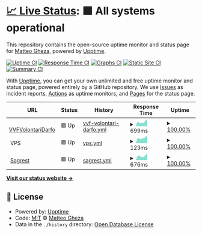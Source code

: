 # [📈 Live Status](https://status.matteogheza.it): <!--live status--> **🟩 All systems operational**

This repository contains the open-source uptime monitor and status page for [Matteo Gheza](https://www.matteogheza.it), powered by [Upptime](https://github.com/upptime/upptime).

[![Uptime CI](https://github.com/MatteoGheza/status.matteogheza.it/workflows/Uptime%20CI/badge.svg)](https://github.com/MatteoGheza/status.matteogheza.it/actions?query=workflow%3A%22Uptime+CI%22)
[![Response Time CI](https://github.com/MatteoGheza/status.matteogheza.it/workflows/Response%20Time%20CI/badge.svg)](https://github.com/MatteoGheza/status.matteogheza.it/actions?query=workflow%3A%22Response+Time+CI%22)
[![Graphs CI](https://github.com/MatteoGheza/status.matteogheza.it/workflows/Graphs%20CI/badge.svg)](https://github.com/MatteoGheza/status.matteogheza.it/actions?query=workflow%3A%22Graphs+CI%22)
[![Static Site CI](https://github.com/MatteoGheza/status.matteogheza.it/workflows/Static%20Site%20CI/badge.svg)](https://github.com/MatteoGheza/status.matteogheza.it/actions?query=workflow%3A%22Static+Site+CI%22)
[![Summary CI](https://github.com/MatteoGheza/status.matteogheza.it/workflows/Summary%20CI/badge.svg)](https://github.com/MatteoGheza/status.matteogheza.it/actions?query=workflow%3A%22Summary+CI%22)

With [Upptime](https://upptime.js.org), you can get your own unlimited and free uptime monitor and status page, powered entirely by a GitHub repository. We use [Issues](https://github.com/MatteoGheza/status.matteogheza.it/issues) as incident reports, [Actions](https://github.com/MatteoGheza/status.matteogheza.it/actions) as uptime monitors, and [Pages](https://status.matteogheza.it) for the status page.

<!--start: status pages-->
<!-- This summary is generated by Upptime (https://github.com/upptime/upptime) -->
<!-- Do not edit this manually, your changes will be overwritten -->
<!-- prettier-ignore -->
| URL | Status | History | Response Time | Uptime |
| --- | ------ | ------- | ------------- | ------ |
| <img alt="" src="https://icons.duckduckgo.com/ip3/www.vvfvolontaridarfo.it.ico" height="13"> [VVFVolontariDarfo](https://www.vvfvolontaridarfo.it) | 🟩 Up | [vvf-volontari-darfo.yml](https://github.com/MatteoGheza/status.matteogheza.it/commits/HEAD/history/vvf-volontari-darfo.yml) | <details><summary><img alt="Response time graph" src="./graphs/vvf-volontari-darfo/response-time-week.png" height="20"> 699ms</summary><br><a href="https://status.matteogheza.it/history/vvf-volontari-darfo"><img alt="Response time 754" src="https://img.shields.io/endpoint?url=https%3A%2F%2Fraw.githubusercontent.com%2FMatteoGheza%2Fstatus.matteogheza.it%2FHEAD%2Fapi%2Fvvf-volontari-darfo%2Fresponse-time.json"></a><br><a href="https://status.matteogheza.it/history/vvf-volontari-darfo"><img alt="24-hour response time 673" src="https://img.shields.io/endpoint?url=https%3A%2F%2Fraw.githubusercontent.com%2FMatteoGheza%2Fstatus.matteogheza.it%2FHEAD%2Fapi%2Fvvf-volontari-darfo%2Fresponse-time-day.json"></a><br><a href="https://status.matteogheza.it/history/vvf-volontari-darfo"><img alt="7-day response time 699" src="https://img.shields.io/endpoint?url=https%3A%2F%2Fraw.githubusercontent.com%2FMatteoGheza%2Fstatus.matteogheza.it%2FHEAD%2Fapi%2Fvvf-volontari-darfo%2Fresponse-time-week.json"></a><br><a href="https://status.matteogheza.it/history/vvf-volontari-darfo"><img alt="30-day response time 762" src="https://img.shields.io/endpoint?url=https%3A%2F%2Fraw.githubusercontent.com%2FMatteoGheza%2Fstatus.matteogheza.it%2FHEAD%2Fapi%2Fvvf-volontari-darfo%2Fresponse-time-month.json"></a><br><a href="https://status.matteogheza.it/history/vvf-volontari-darfo"><img alt="1-year response time 778" src="https://img.shields.io/endpoint?url=https%3A%2F%2Fraw.githubusercontent.com%2FMatteoGheza%2Fstatus.matteogheza.it%2FHEAD%2Fapi%2Fvvf-volontari-darfo%2Fresponse-time-year.json"></a></details> | <details><summary><a href="https://status.matteogheza.it/history/vvf-volontari-darfo">100.00%</a></summary><a href="https://status.matteogheza.it/history/vvf-volontari-darfo"><img alt="All-time uptime 99.86%" src="https://img.shields.io/endpoint?url=https%3A%2F%2Fraw.githubusercontent.com%2FMatteoGheza%2Fstatus.matteogheza.it%2FHEAD%2Fapi%2Fvvf-volontari-darfo%2Fuptime.json"></a><br><a href="https://status.matteogheza.it/history/vvf-volontari-darfo"><img alt="24-hour uptime 100.00%" src="https://img.shields.io/endpoint?url=https%3A%2F%2Fraw.githubusercontent.com%2FMatteoGheza%2Fstatus.matteogheza.it%2FHEAD%2Fapi%2Fvvf-volontari-darfo%2Fuptime-day.json"></a><br><a href="https://status.matteogheza.it/history/vvf-volontari-darfo"><img alt="7-day uptime 100.00%" src="https://img.shields.io/endpoint?url=https%3A%2F%2Fraw.githubusercontent.com%2FMatteoGheza%2Fstatus.matteogheza.it%2FHEAD%2Fapi%2Fvvf-volontari-darfo%2Fuptime-week.json"></a><br><a href="https://status.matteogheza.it/history/vvf-volontari-darfo"><img alt="30-day uptime 100.00%" src="https://img.shields.io/endpoint?url=https%3A%2F%2Fraw.githubusercontent.com%2FMatteoGheza%2Fstatus.matteogheza.it%2FHEAD%2Fapi%2Fvvf-volontari-darfo%2Fuptime-month.json"></a><br><a href="https://status.matteogheza.it/history/vvf-volontari-darfo"><img alt="1-year uptime 99.97%" src="https://img.shields.io/endpoint?url=https%3A%2F%2Fraw.githubusercontent.com%2FMatteoGheza%2Fstatus.matteogheza.it%2FHEAD%2Fapi%2Fvvf-volontari-darfo%2Fuptime-year.json"></a></details>
| <img alt="" src="https://icons.duckduckgo.com/ip3/null.ico" height="13"> VPS | 🟩 Up | [vps.yml](https://github.com/MatteoGheza/status.matteogheza.it/commits/HEAD/history/vps.yml) | <details><summary><img alt="Response time graph" src="./graphs/vps/response-time-week.png" height="20"> 123ms</summary><br><a href="https://status.matteogheza.it/history/vps"><img alt="Response time 121" src="https://img.shields.io/endpoint?url=https%3A%2F%2Fraw.githubusercontent.com%2FMatteoGheza%2Fstatus.matteogheza.it%2FHEAD%2Fapi%2Fvps%2Fresponse-time.json"></a><br><a href="https://status.matteogheza.it/history/vps"><img alt="24-hour response time 96" src="https://img.shields.io/endpoint?url=https%3A%2F%2Fraw.githubusercontent.com%2FMatteoGheza%2Fstatus.matteogheza.it%2FHEAD%2Fapi%2Fvps%2Fresponse-time-day.json"></a><br><a href="https://status.matteogheza.it/history/vps"><img alt="7-day response time 123" src="https://img.shields.io/endpoint?url=https%3A%2F%2Fraw.githubusercontent.com%2FMatteoGheza%2Fstatus.matteogheza.it%2FHEAD%2Fapi%2Fvps%2Fresponse-time-week.json"></a><br><a href="https://status.matteogheza.it/history/vps"><img alt="30-day response time 126" src="https://img.shields.io/endpoint?url=https%3A%2F%2Fraw.githubusercontent.com%2FMatteoGheza%2Fstatus.matteogheza.it%2FHEAD%2Fapi%2Fvps%2Fresponse-time-month.json"></a><br><a href="https://status.matteogheza.it/history/vps"><img alt="1-year response time 121" src="https://img.shields.io/endpoint?url=https%3A%2F%2Fraw.githubusercontent.com%2FMatteoGheza%2Fstatus.matteogheza.it%2FHEAD%2Fapi%2Fvps%2Fresponse-time-year.json"></a></details> | <details><summary><a href="https://status.matteogheza.it/history/vps">100.00%</a></summary><a href="https://status.matteogheza.it/history/vps"><img alt="All-time uptime 99.52%" src="https://img.shields.io/endpoint?url=https%3A%2F%2Fraw.githubusercontent.com%2FMatteoGheza%2Fstatus.matteogheza.it%2FHEAD%2Fapi%2Fvps%2Fuptime.json"></a><br><a href="https://status.matteogheza.it/history/vps"><img alt="24-hour uptime 100.00%" src="https://img.shields.io/endpoint?url=https%3A%2F%2Fraw.githubusercontent.com%2FMatteoGheza%2Fstatus.matteogheza.it%2FHEAD%2Fapi%2Fvps%2Fuptime-day.json"></a><br><a href="https://status.matteogheza.it/history/vps"><img alt="7-day uptime 100.00%" src="https://img.shields.io/endpoint?url=https%3A%2F%2Fraw.githubusercontent.com%2FMatteoGheza%2Fstatus.matteogheza.it%2FHEAD%2Fapi%2Fvps%2Fuptime-week.json"></a><br><a href="https://status.matteogheza.it/history/vps"><img alt="30-day uptime 100.00%" src="https://img.shields.io/endpoint?url=https%3A%2F%2Fraw.githubusercontent.com%2FMatteoGheza%2Fstatus.matteogheza.it%2FHEAD%2Fapi%2Fvps%2Fuptime-month.json"></a><br><a href="https://status.matteogheza.it/history/vps"><img alt="1-year uptime 99.52%" src="https://img.shields.io/endpoint?url=https%3A%2F%2Fraw.githubusercontent.com%2FMatteoGheza%2Fstatus.matteogheza.it%2FHEAD%2Fapi%2Fvps%2Fuptime-year.json"></a></details>
| <img alt="" src="https://icons.duckduckgo.com/ip3/sagrest.it.ico" height="13"> [Sagrest](https://sagrest.it) | 🟩 Up | [sagrest.yml](https://github.com/MatteoGheza/status.matteogheza.it/commits/HEAD/history/sagrest.yml) | <details><summary><img alt="Response time graph" src="./graphs/sagrest/response-time-week.png" height="20"> 676ms</summary><br><a href="https://status.matteogheza.it/history/sagrest"><img alt="Response time 675" src="https://img.shields.io/endpoint?url=https%3A%2F%2Fraw.githubusercontent.com%2FMatteoGheza%2Fstatus.matteogheza.it%2FHEAD%2Fapi%2Fsagrest%2Fresponse-time.json"></a><br><a href="https://status.matteogheza.it/history/sagrest"><img alt="24-hour response time 579" src="https://img.shields.io/endpoint?url=https%3A%2F%2Fraw.githubusercontent.com%2FMatteoGheza%2Fstatus.matteogheza.it%2FHEAD%2Fapi%2Fsagrest%2Fresponse-time-day.json"></a><br><a href="https://status.matteogheza.it/history/sagrest"><img alt="7-day response time 676" src="https://img.shields.io/endpoint?url=https%3A%2F%2Fraw.githubusercontent.com%2FMatteoGheza%2Fstatus.matteogheza.it%2FHEAD%2Fapi%2Fsagrest%2Fresponse-time-week.json"></a><br><a href="https://status.matteogheza.it/history/sagrest"><img alt="30-day response time 1257" src="https://img.shields.io/endpoint?url=https%3A%2F%2Fraw.githubusercontent.com%2FMatteoGheza%2Fstatus.matteogheza.it%2FHEAD%2Fapi%2Fsagrest%2Fresponse-time-month.json"></a><br><a href="https://status.matteogheza.it/history/sagrest"><img alt="1-year response time 675" src="https://img.shields.io/endpoint?url=https%3A%2F%2Fraw.githubusercontent.com%2FMatteoGheza%2Fstatus.matteogheza.it%2FHEAD%2Fapi%2Fsagrest%2Fresponse-time-year.json"></a></details> | <details><summary><a href="https://status.matteogheza.it/history/sagrest">100.00%</a></summary><a href="https://status.matteogheza.it/history/sagrest"><img alt="All-time uptime 99.50%" src="https://img.shields.io/endpoint?url=https%3A%2F%2Fraw.githubusercontent.com%2FMatteoGheza%2Fstatus.matteogheza.it%2FHEAD%2Fapi%2Fsagrest%2Fuptime.json"></a><br><a href="https://status.matteogheza.it/history/sagrest"><img alt="24-hour uptime 100.00%" src="https://img.shields.io/endpoint?url=https%3A%2F%2Fraw.githubusercontent.com%2FMatteoGheza%2Fstatus.matteogheza.it%2FHEAD%2Fapi%2Fsagrest%2Fuptime-day.json"></a><br><a href="https://status.matteogheza.it/history/sagrest"><img alt="7-day uptime 100.00%" src="https://img.shields.io/endpoint?url=https%3A%2F%2Fraw.githubusercontent.com%2FMatteoGheza%2Fstatus.matteogheza.it%2FHEAD%2Fapi%2Fsagrest%2Fuptime-week.json"></a><br><a href="https://status.matteogheza.it/history/sagrest"><img alt="30-day uptime 99.82%" src="https://img.shields.io/endpoint?url=https%3A%2F%2Fraw.githubusercontent.com%2FMatteoGheza%2Fstatus.matteogheza.it%2FHEAD%2Fapi%2Fsagrest%2Fuptime-month.json"></a><br><a href="https://status.matteogheza.it/history/sagrest"><img alt="1-year uptime 99.50%" src="https://img.shields.io/endpoint?url=https%3A%2F%2Fraw.githubusercontent.com%2FMatteoGheza%2Fstatus.matteogheza.it%2FHEAD%2Fapi%2Fsagrest%2Fuptime-year.json"></a></details>

<!--end: status pages-->

[**Visit our status website →**](https://status.matteogheza.it)

## 📄 License

- Powered by: [Upptime](https://github.com/upptime/upptime)
- Code: [MIT](./LICENSE) © [Matteo Gheza](https://www.matteogheza.it)
- Data in the `./history` directory: [Open Database License](https://opendatacommons.org/licenses/odbl/1-0/)

